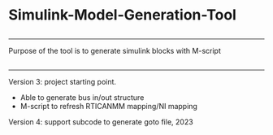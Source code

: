 # Simulink-Model-Generation-Tool

##
---
Purpose of the tool is to generate simulink blocks with M-script


##
---
Version 3: project starting point.  
- Able to generate bus in/out structure
- M-script to refresh RTICANMM mapping/NI mapping

Version 4: support subcode to generate goto file,  2023

